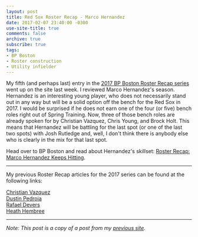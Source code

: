 ```yaml
---
layout: post
title: Red Sox Roster Recap - Marco Hernandez
date: 2017-02-07 23:40:00 -0300
use-site-title: true
comments: false
archive: true
subscribe: true
tags:
- BP Boston
- Roster construction
- Utility infielder
---
```


My fifth (and perhaps last) entry in the <a href = "http://boston.locals.baseballprospectus.com/2017-red-sox-roster-recap-series/" target = "_blank"> 2017 BP Boston Roster Recap series</a> went up on the site last week. I reviewed Marco 
Hernandez's season. Hernandez is an interesting young player, who does not necessarily stand out in any way but will be a 
solid option off the bench for the Red Sox in 2017. I would be surprised if he does not earn one of the four (or five) bench 
roles right out of Spring Training. Now, three of those bench roles are already spoken for by Christian Vazquez, Chris Young, 
and Brock Holt. This means that Hernandez will be battling for the last spot (or one of the last two spots) with Josh Rutledge 
and, well, I don't think there is anybody else who is clearly in the mix for that last spot.

Head over to BP Boston and read about Hernandez's skillset: <a href = "http://boston.locals.baseballprospectus.com/2017/01/31/roster-recap-marco-hernandez-keeps-hitting/" target = "_blank"> Roster Recap: Marco Hernandez Keeps Hitting</a>.

---

My previous Roster Recap articles for the 2017 series can be found at the following links:

<a href = "https://christopherteeter.wordpress.com/2016/12/22/red-sox-roster-recap-bp-boston-christian-vazquez/" target = "_blank"> Christian Vazquez</a><br>
<a href = "https://christopherteeter.wordpress.com/2017/01/02/red-sox-roster-recap-bp-boston-dustin-pedroia/" target = "_blank"> Dustin Pedroia</a><br>
<a href = "https://christopherteeter.wordpress.com/2017/01/16/red-sox-roster-recap-bp-boston-rafael-devers/" target = "_blank"> Rafael Devers</a><br>
<a href = "https://christopherteeter.wordpress.com/2017/01/27/red-sox-roster-recap-bp-boston-heath-hembree/" target = "_blank"> Heath Hembree</a>

***

*Note: This post is a copy of a post from my <a href = "https://christopherteeter.wordpress.com/" target = "_blank"> previous site</a>.*